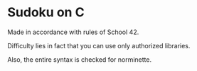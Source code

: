 # Sudoku on C

Made in accordance with rules of School 42.


Difficulty lies in fact that you can use only authorized libraries.

Also, the entire syntax is checked for norminette.
